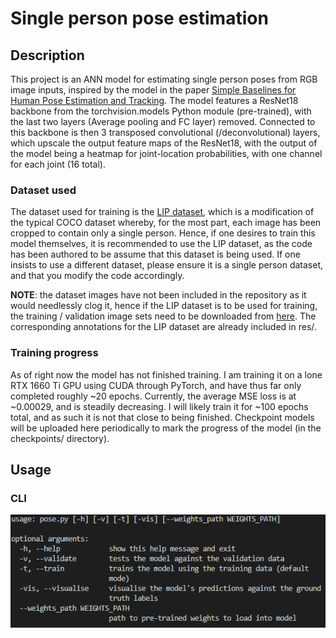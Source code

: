 # Single person pose estimation

## Description

This project is an ANN model for estimating single person poses from RGB image inputs, inspired by the model in the paper [Simple Baselines for Human Pose Estimation
and Tracking](https://arxiv.org/pdf/1804.06208.pdf). The model features a ResNet18 backbone from the torchvision.models Python module (pre-trained), with the last two layers (Average pooling and FC layer) removed. Connected to this backbone is then 3 transposed convolutional (/deconvolutional) layers, which upscale the output feature maps of the ResNet18, with the output of the model being a heatmap for joint-location probabilities, with one channel for each joint (16 total).

### Dataset used

The dataset used for training is the [LIP dataset](http://sysu-hcp.net/lip/overview.php), which is a modification of the typical COCO dataset whereby, for the most part, each image has been cropped to contain only a single person. Hence, if one desires to train this model themselves, it is recommended to use the LIP dataset, as the code has been authored to be assume that this dataset is being used. If one insists to use a different dataset, please ensure it is a single person dataset, and that you modify the code accordingly.

**NOTE**: the dataset images have not been included in the repository as it would needlessly clog it, hence if the LIP dataset is to be used for training, the training / validation image sets need to be downloaded from [here](https://drive.google.com/file/d/0BzvH3bSnp3E9cVl3b3pKdmFlclE/view?usp=sharing). The corresponding annotations for the LIP dataset are already included in res/.

### Training progress

As of right now the model has not finished training. I am training it on a lone RTX 1660 Ti GPU using CUDA through PyTorch, and have thus far only completed roughly ~20 epochs. Currently, the average MSE loss is at ~0.00029, and is steadily decreasing. I will likely train it for ~100 epochs total, and as such it is not that close to being finished. Checkpoint models will be uploaded here periodically to mark the progress of the model (in the checkpoints/ directory).

## Usage

### CLI
![Command line help text](/res/cli.png)


